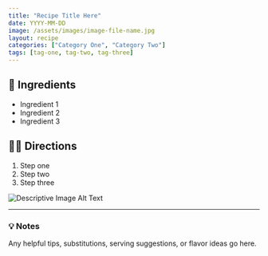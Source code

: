 ```yaml
---
title: "Recipe Title Here"
date: YYYY-MM-DD
image: /assets/images/image-file-name.jpg
layout: recipe
categories: ["Category One", "Category Two"]
tags: [tag-one, tag-two, tag-three]
---
```


## 🧾 Ingredients

- Ingredient 1
- Ingredient 2
- Ingredient 3

## 👩‍🍳 Directions

1. Step one
2. Step two
3. Step three

![Descriptive Image Alt Text](/assets/images/image-file-name.jpg)

---

### 💡 Notes

Any helpful tips, substitutions, serving suggestions, or flavor ideas go here.
